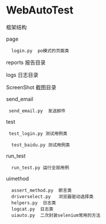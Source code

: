 # WebAutoTest

框架结构

page

      login.py  po模式的页面类

reports  报告目录

logs   日志目录

ScreenShot 截图目录

send_email

     send_email.py  发送邮件

test

     test_login.py 测试用例类

      test_baidu.py 测试用例类

run_test

      run_test.py 运行全部用例

uimethod

      assert_method.py  断言类
      driverselect.py   浏览器驱动选择类
      helpers.py  日志类
      logcat.py  日志类
      uiauto.py  二次封装selenium常用的方法
